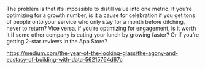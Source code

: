 The problem is that it’s impossible to distill value into one metric. If you’re optimizing for a growth number, is it a cause for celebration if you get tons of people onto your service who only stay for a month before ditching, never to return? Vice versa, if you’re optimizing for engagement, is it worth it if some other company is eating your lunch by growing faster? Or if you’re getting 2-star reviews in the App Store?

https://medium.com/the-year-of-the-looking-glass/the-agony-and-ecstasy-of-building-with-data-56215764d67c